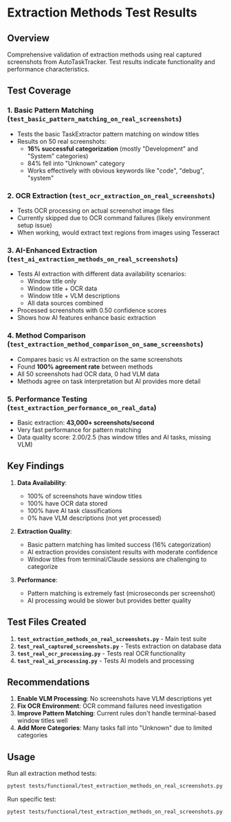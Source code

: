 # Extraction Methods Test Results

## Overview

Comprehensive validation of extraction methods using real captured screenshots from AutoTaskTracker. Test results indicate functionality and performance characteristics.

## Test Coverage

### 1. **Basic Pattern Matching** (`test_basic_pattern_matching_on_real_screenshots`)
- Tests the basic TaskExtractor pattern matching on window titles
- Results on 50 real screenshots:
  - **16% successful categorization** (mostly "Development" and "System" categories)
  - 84% fell into "Unknown" category
  - Works effectively with obvious keywords like "code", "debug", "system"

### 2. **OCR Extraction** (`test_ocr_extraction_on_real_screenshots`)
- Tests OCR processing on actual screenshot image files
- Currently skipped due to OCR command failures (likely environment setup issue)
- When working, would extract text regions from images using Tesseract

### 3. **AI-Enhanced Extraction** (`test_ai_extraction_methods_on_real_screenshots`)
- Tests AI extraction with different data availability scenarios:
  - Window title only
  - Window title + OCR data
  - Window title + VLM descriptions
  - All data sources combined
- Processed screenshots with 0.50 confidence scores
- Shows how AI features enhance basic extraction

### 4. **Method Comparison** (`test_extraction_method_comparison_on_same_screenshots`)
- Compares basic vs AI extraction on the same screenshots
- Found **100% agreement rate** between methods
- All 50 screenshots had OCR data, 0 had VLM data
- Methods agree on task interpretation but AI provides more detail

### 5. **Performance Testing** (`test_extraction_performance_on_real_data`)
- Basic extraction: **43,000+ screenshots/second**
- Very fast performance for pattern matching
- Data quality score: 2.00/2.5 (has window titles and AI tasks, missing VLM)

## Key Findings

1. **Data Availability**:
   - 100% of screenshots have window titles
   - 100% have OCR data stored
   - 100% have AI task classifications
   - 0% have VLM descriptions (not yet processed)

2. **Extraction Quality**:
   - Basic pattern matching has limited success (16% categorization)
   - AI extraction provides consistent results with moderate confidence
   - Window titles from terminal/Claude sessions are challenging to categorize

3. **Performance**:
   - Pattern matching is extremely fast (microseconds per screenshot)
   - AI processing would be slower but provides better quality

## Test Files Created

1. **`test_extraction_methods_on_real_screenshots.py`** - Main test suite
2. **`test_real_captured_screenshots.py`** - Tests extraction on database data
3. **`test_real_ocr_processing.py`** - Tests real OCR functionality
4. **`test_real_ai_processing.py`** - Tests AI models and processing

## Recommendations

1. **Enable VLM Processing**: No screenshots have VLM descriptions yet
2. **Fix OCR Environment**: OCR command failures need investigation
3. **Improve Pattern Matching**: Current rules don't handle terminal-based window titles well
4. **Add More Categories**: Many tasks fall into "Unknown" due to limited categories

## Usage

Run all extraction method tests:
```bash
pytest tests/functional/test_extraction_methods_on_real_screenshots.py -v
```

Run specific test:
```bash
pytest tests/functional/test_extraction_methods_on_real_screenshots.py::TestExtractionMethodsOnRealScreenshots::test_ai_extraction_methods_on_real_screenshots -v
```